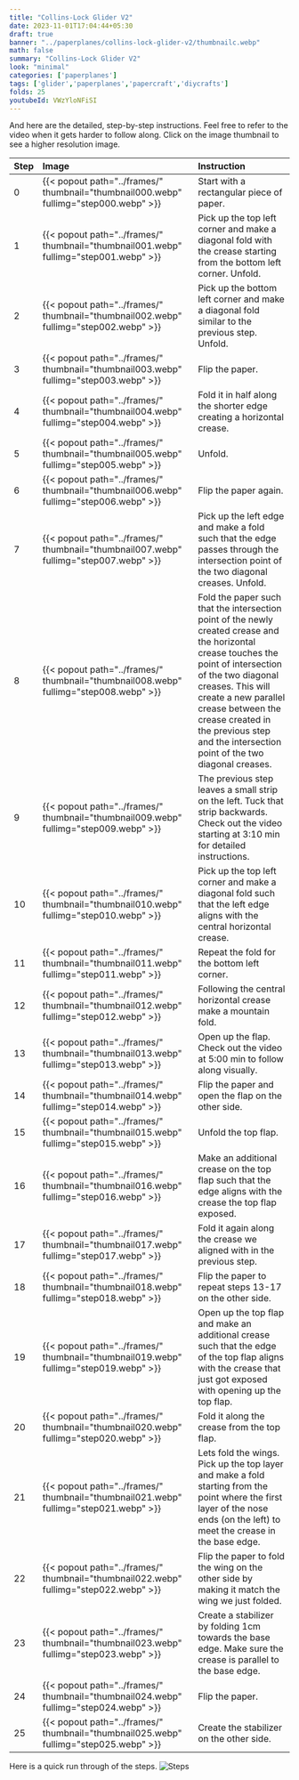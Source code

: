```yaml
---
title: "Collins-Lock Glider V2"
date: 2023-11-01T17:04:44+05:30
draft: true
banner: "../paperplanes/collins-lock-glider-v2/thumbnailc.webp"
math: false
summary: "Collins-Lock Glider V2"
look: "minimal"
categories: ['paperplanes']
tags: ['glider','paperplanes','papercraft','diycrafts']
folds: 25
youtubeId: VWzYloNFiSI
---
```



And here are the detailed, step-by-step instructions. Feel free to refer to the video when it gets harder to follow along. Click on the image thumbnail to see a higher resolution image. 

|Step|Image|Instruction|
|:-|:-|:------|
|0| {{< popout path="../frames/" thumbnail="thumbnail000.webp" fullimg="step000.webp" >}} | Start with a rectangular piece of paper. |
|1| {{< popout path="../frames/" thumbnail="thumbnail001.webp" fullimg="step001.webp" >}} | Pick up the top left corner and make a diagonal fold with the crease starting from the bottom left corner. Unfold. |
|2| {{< popout path="../frames/" thumbnail="thumbnail002.webp" fullimg="step002.webp" >}} | Pick up the bottom left corner and make a diagonal fold similar to the previous step. Unfold. |
|3| {{< popout path="../frames/" thumbnail="thumbnail003.webp" fullimg="step003.webp" >}} | Flip the paper. |
|4| {{< popout path="../frames/" thumbnail="thumbnail004.webp" fullimg="step004.webp" >}} | Fold it in half along the shorter edge creating a horizontal crease. |
|5| {{< popout path="../frames/" thumbnail="thumbnail005.webp" fullimg="step005.webp" >}} | Unfold. |
|6| {{< popout path="../frames/" thumbnail="thumbnail006.webp" fullimg="step006.webp" >}} | Flip the paper again. |
|7| {{< popout path="../frames/" thumbnail="thumbnail007.webp" fullimg="step007.webp" >}} | Pick up the left edge and make a fold such that the edge passes through the intersection point of the two diagonal creases. Unfold. |
|8| {{< popout path="../frames/" thumbnail="thumbnail008.webp" fullimg="step008.webp" >}} | Fold the paper such that the intersection point of the newly created crease and the horizontal crease touches the point of intersection of the two diagonal creases. This will create a new parallel crease between the crease created in the previous step  and the intersection point of the two diagonal creases.  |
|9| {{< popout path="../frames/" thumbnail="thumbnail009.webp" fullimg="step009.webp" >}} | The previous step leaves a small strip on the left. Tuck that strip backwards. Check out the video starting at 3:10 min for detailed instructions. |
|10| {{< popout path="../frames/" thumbnail="thumbnail010.webp" fullimg="step010.webp" >}} | Pick up the top left corner and make a diagonal fold such that the left edge aligns with the central horizontal crease. |
|11| {{< popout path="../frames/" thumbnail="thumbnail011.webp" fullimg="step011.webp" >}} | Repeat the fold for the bottom left corner. |
|12| {{< popout path="../frames/" thumbnail="thumbnail012.webp" fullimg="step012.webp" >}} | Following the central horizontal crease make a mountain fold. |
|13| {{< popout path="../frames/" thumbnail="thumbnail013.webp" fullimg="step013.webp" >}} | Open up the flap. Check out the video at 5:00 min to follow along visually. |
|14| {{< popout path="../frames/" thumbnail="thumbnail014.webp" fullimg="step014.webp" >}} | Flip the paper and open the flap on the other side. |
|15| {{< popout path="../frames/" thumbnail="thumbnail015.webp" fullimg="step015.webp" >}} | Unfold the top flap. |
|16| {{< popout path="../frames/" thumbnail="thumbnail016.webp" fullimg="step016.webp" >}} | Make an additional crease on the top flap such that the edge aligns with the crease the top flap exposed. |
|17| {{< popout path="../frames/" thumbnail="thumbnail017.webp" fullimg="step017.webp" >}} | Fold it again along the crease we aligned with in the previous step. |
|18| {{< popout path="../frames/" thumbnail="thumbnail018.webp" fullimg="step018.webp" >}} | Flip the paper to repeat steps 13-17 on the other side. |
|19| {{< popout path="../frames/" thumbnail="thumbnail019.webp" fullimg="step019.webp" >}} | Open up the top flap and make an additional crease such that the edge of the top flap aligns with the crease that just got exposed with opening up the top flap. |
|20| {{< popout path="../frames/" thumbnail="thumbnail020.webp" fullimg="step020.webp" >}} | Fold it along the crease from the top flap. |
|21| {{< popout path="../frames/" thumbnail="thumbnail021.webp" fullimg="step021.webp" >}} | Lets fold the wings. Pick up the top layer and make a fold starting from the point where the first layer of the nose ends (on the left) to meet the crease in the base edge. |
|22| {{< popout path="../frames/" thumbnail="thumbnail022.webp" fullimg="step022.webp" >}} | Flip the paper to fold the wing on the other side by making it match the wing we just folded.  |
|23| {{< popout path="../frames/" thumbnail="thumbnail023.webp" fullimg="step023.webp" >}} | Create a stabilizer by folding 1cm towards the base edge. Make sure the crease is parallel to the base edge. |
|24| {{< popout path="../frames/" thumbnail="thumbnail024.webp" fullimg="step024.webp" >}} | Flip the paper. |
|25| {{< popout path="../frames/" thumbnail="thumbnail025.webp" fullimg="step025.webp" >}} |  Create the stabilizer on the other side. |

Here is a quick run through of the steps. 
![Steps](../frames/steps_thumbnail.gif)
